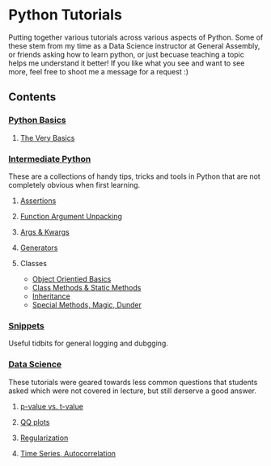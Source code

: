 # Python Tutorials 

Putting together various tutorials across various aspects of Python. Some of these stem from my time as a Data Science instructor at General Assembly, or friends asking how to learn python, or just becuase teaching a topic helps me understand it better! If you like what you see and want to see more, feel free to shoot me a message for a request :) 

## Contents 

### [Python Basics](/python_basics)

1. [The Very Basics](/python_basics.ipynb)

### [Intermediate Python](/python_intermediate)

These are a collections of handy tips, tricks and tools in Python that are not completely obvious when first learning. 

1. [Assertions](/python_intermediate/assert.ipynb)

2. [Function Argument Unpacking](/python_intermediate/function_argument_unpacking.ipynb)

3. [Args & Kwargs](/python_intermediate/args_kwargs.ipynb)

4. [Generators](/python_intermediate/generators.ipynb)

5. Classes

    - [Object Orientied Basics](/python_intermediate/classes.ipynb)
    - [Class Methods & Static Methods](/python_intermediate/classmethods_staticmethods.ipynb)
    - [Inheritance](/python_intermediate/inheritance.ipynb)
    - [Special Methods, Magic, Dunder](/python_intermediate/special_methods_magic_dunder.ipynb)

### [Snippets](/snippets.ipynb)

Useful tidbits for general logging and dubgging. 
    
### [Data Science](/data_science)

These tutorials were geared towards less common questions that students asked which were not covered in lecture, but still derserve a good answer. 

1. [p-value vs. t-value]()

2. [QQ plots]()

3. [Regularization]()

4. [Time Series, Autocorrelation]()